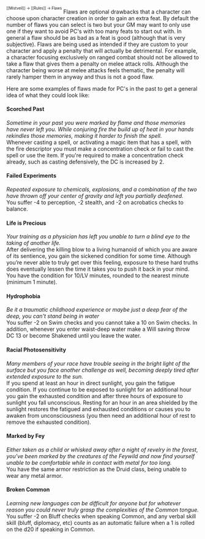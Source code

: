 <sup><sup>[[Mistveil]] → [[Rules]] → Flaws</sup></sup> 
Flaws are optional drawbacks that a character can choose upon character creation in order to gain an extra feat. By default the number of flaws you can select is two but your GM may want to only use one if they want to avoid PC's with too many feats to start out with. In general a flaw should be as bad as a feat is good (although that is very subjective). Flaws are being used as intended if they are custom to your character and apply a penalty that will actually be detrimental. For example, a character focusing exclusively on ranged combat should not be allowed to take a flaw that gives them a penalty on melee attack rolls. Although the character being worse at melee attacks feels thematic, the penalty will rarely hamper them in anyway and thus is not a good flaw.

Here are some examples of flaws made for PC's in the past to get a general idea of what they could look like:

#### Scorched Past
_Sometime in your past you were marked by flame and those memories have never left you. While conjuring fire the build up of heat in your hands rekindles those memories, making it harder to finish the spell._  
Whenever casting a spell, or activating a magic item that has a spell, with the fire descriptor you must make a concentration check or fail to cast the spell or use the item. If you're required to make a concentration check already, such as casting defensively, the DC is increased by 2.
<br>
#### Failed Experiments
_Repeated exposure to chemicals, explosions, and a combination of the two have thrown off your center of gravity and left you partially deafened._  
You suffer -4 to perception, -2 stealth, and -2 on acrobatics checks to balance.
<br>
#### Life is Precious
_Your training as a physician has left you unable to turn a blind eye to the taking of another life._  
After delivering the killing blow to a living humanoid of which you are aware of its sentience, you gain the sickened condition for some time. Although you’re never able to truly get over this feeling, exposure to these hard truths does eventually lessen the time it takes you to push it back in your mind. You have the condition for 10/LV minutes, rounded to the nearest minute (minimum 1 minute).
<br>
#### Hydrophobia
_Be it a traumatic childhood experience or maybe just a deep fear of the deep, you can't stand being in water_  
You suffer -2 on Swim checks and you cannot take a 10 on Swim checks. In addition, whenever you enter waist-deep water make a Will saving throw DC 13 or become Shakened until you leave the water.
<br>
#### Racial Photosensitivity
_Many members of your race have trouble seeing in the bright light of the surface but you face another challenge as well, becoming deeply tired after extended exposure to the sun._  
If you spend at least an hour in direct sunlight, you gain the fatigue condition. If you continue to be exposed to sunlight for an additional hour you gain the exhausted condition and after three hours of exposure to sunlight you fall unconscious. Resting for an hour in an area shielded by the sunlight restores the fatigued and exhausted conditions or causes you to awaken from unconsciousness (you then need an additional hour of rest to remove the exhausted condition).
<br>
#### Marked by Fey
_Either taken as a child or whisked away after a night of revelry in the forest, you've been marked by the creatures of the Feywild and now find yourself unable to be comfortable while in contact with metal for too long._  
You have the same armor restriction as the Druid class, being unable to wear any metal armor.
<br>
#### Broken Common
_Learning new languages can be difficult for anyone but for whatever reason you could never truly grasp the complexities of the Common tongue._
You suffer -2 on Bluff checks when speaking Common, and any verbal skill skill (bluff, diplomacy, etc) counts as an automatic failure when a 1 is rolled on the d20 if speaking in Common.